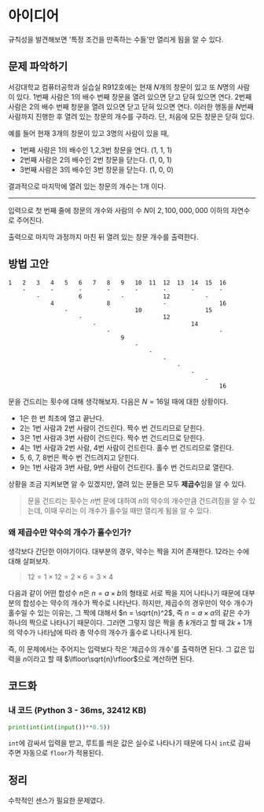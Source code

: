 # 아이디어
규칙성을 발견해보면 '특정 조건을 만족하는 수들'만 열리게 됨을 알 수 있다.

## 문제 파악하기
서강대학교 컴퓨터공학과 실습실 R912호에는 현재 $N$개의 창문이 있고 또 $N$명의 사람이 있다. 1번째 사람은 1의 배수 번째 창문을 열려 있으면 닫고 닫혀 있으면 연다.  2번째 사람은 2의 배수 번째 창문을 열려 있으면 닫고 닫혀 있으면 연다. 이러한 행동을 $N$번째 사람까지 진행한 후 열려 있는 창문의 개수를 구하라. 단, 처음에 모든 창문은 닫혀 있다.

예를 들어 현재 3개의 창문이 있고 3명의 사람이 있을 때,
- 1번째 사람은 1의 배수인 1,2,3번 창문을 연다. (1, 1, 1)
- 2번째 사람은 2의 배수인 2번 창문을 닫는다. (1, 0, 1)
- 3번째 사람은 3의 배수인 3번 창문을 닫는다. (1, 0, 0)

결과적으로 마지막에 열려 있는 창문의 개수는 1개 이다.

---

입력으로 첫 번째 줄에 창문의 개수와 사람의 수 $N$이 $2,100,000,000$ 이하의 자연수로 주어진다.

출력으로 마지막 과정까지 마친 뒤 열려 있는 창문 개수를 출력한다.


## 방법 고안
```
1	2	3	4	5	6	7	8	9	10	11	12	13	14	15	16
	-		-		-		-		-		-		-		-
		-			6			-			12			-
			4				8				-				16
				-					10					15
					-						12
						- 							14
							-								-
								9
									-							
										-
											-
												-
													-
														-
															16
```

문을 건드리는 횟수에 대해 생각해보자. 다음은 $N=16$일 때에 대한 상황이다.
- 1은 한 번 최초에 열고 끝난다.
- 2는 1번 사람과 2번 사람이 건드린다. 짝수 번 건드리므로 닫힌다.
- 3은 1번 사람과 3번 사람이 건드린다. 짝수 번 건드리므로 닫힌다.
- 4는 1번 사람과 2번 사람, 4번 사람이 건드린다. 홀수 번 건드리므로 열린다.
- 5, 6, 7, 8번은 짝수 번 건드려지고 닫힌다.
- 9는 1번 사람과 3번 사람, 9번 사람이 건드린다. 홀수 번 건드리므로 열린다.

상황을 조금 지켜보면 알 수 있겠지만, 열려 있는 문들은 모두 **제곱수**&ZeroWidthSpace;임을 알 수 있다.

> 문을 건드리는 횟수는 $n$번 문에 대하여 $n$의 약수의 개수만큼 건드려짐을 알 수 있는데, 이때 우리는 이 개수가 홀수일 때만 열리게 됨을 알 수 있다.

### 왜 제곱수만 약수의 개수가 홀수인가?

생각보다 간단한 이야기이다. 대부분의 경우, 약수는 짝을 지어 존재한다. 12라는 수에 대해 살펴보자.

> $12 = 1 \times 12 = 2 \times 6 = 3 \times 4$

다음과 같이 어떤 합성수 $n$은 $n = a \times b$의 형태로 서로 짝을 지어 나타나기 때문에 대부분의 합성수는 약수의 개수가 짝수로 나타난다. 하지만, 제곱수의 경우만이 약수 개수가 홀수일 수 있는 이유는, 그 짝에 대해서 $n = \sqrt{n}^2$, 즉 $n = a \times a$의 같은 수가 하나의 짝으로 나타나기 때문이다. 그러면 그렇지 않은 짝을 총 $k$개라고 할 때 $2k+1$개의 약수가 나타남에 따라 총 약수의 개수가 홀수로 나타나게 된다.

즉, 이 문제에서는 주어지는 입력보다 작은 '제곱수의 개수'를 출력하면 된다. 그 값은 입력을 $n$이라고 할 때 $\lfloor\sqrt{n}\rfloor$으로 계산하면 된다.

## 코드화
### 내 코드 (Python 3 - 36ms, 32412 KB)
```python
print(int(int(input())**0.5))
```

`int`에 감싸서 입력을 받고, 루트를 씌운 값은 실수로 나타나기 때문에 다시 `int`로 감싸주면 자동으로 `floor`가 적용된다.

## 정리
수학적인 센스가 필요한 문제였다.
